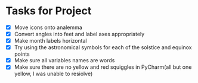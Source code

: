 # Tasks for Project
- [x] Move icons onto analemma
- [x] Convert angles into feet and label axes appropriately
- [x] Make month labels horizontal
- [x] Try using the astronomical symbols for each of the solstice and equinox points
- [x] Make sure all variables names are words 
- [x] Make sure there are no yellow and red squiggles in PyCharm(all but one yellow, I was unable to  resiolve)

